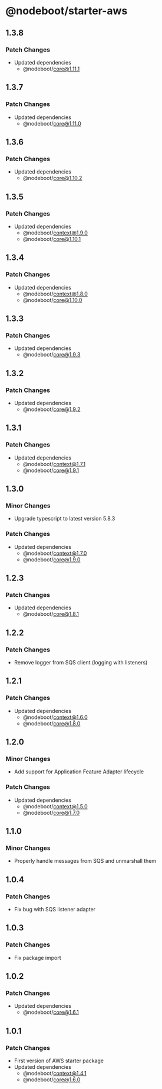 # @nodeboot/starter-aws

## 1.3.8

### Patch Changes

-   Updated dependencies
    -   @nodeboot/core@1.11.1

## 1.3.7

### Patch Changes

-   Updated dependencies
    -   @nodeboot/core@1.11.0

## 1.3.6

### Patch Changes

-   Updated dependencies
    -   @nodeboot/core@1.10.2

## 1.3.5

### Patch Changes

-   Updated dependencies
    -   @nodeboot/context@1.9.0
    -   @nodeboot/core@1.10.1

## 1.3.4

### Patch Changes

-   Updated dependencies
    -   @nodeboot/context@1.8.0
    -   @nodeboot/core@1.10.0

## 1.3.3

### Patch Changes

-   Updated dependencies
    -   @nodeboot/core@1.9.3

## 1.3.2

### Patch Changes

-   Updated dependencies
    -   @nodeboot/core@1.9.2

## 1.3.1

### Patch Changes

-   Updated dependencies
    -   @nodeboot/context@1.7.1
    -   @nodeboot/core@1.9.1

## 1.3.0

### Minor Changes

-   Upgrade typescript to latest version 5.8.3

### Patch Changes

-   Updated dependencies
    -   @nodeboot/context@1.7.0
    -   @nodeboot/core@1.9.0

## 1.2.3

### Patch Changes

-   Updated dependencies
    -   @nodeboot/core@1.8.1

## 1.2.2

### Patch Changes

-   Remove logger from SQS client (logging with listeners)

## 1.2.1

### Patch Changes

-   Updated dependencies
    -   @nodeboot/context@1.6.0
    -   @nodeboot/core@1.8.0

## 1.2.0

### Minor Changes

-   Add support for Application Feature Adapter lifecycle

### Patch Changes

-   Updated dependencies
    -   @nodeboot/context@1.5.0
    -   @nodeboot/core@1.7.0

## 1.1.0

### Minor Changes

-   Properly handle messages from SQS and unmarshall them

## 1.0.4

### Patch Changes

-   Fix bug with SQS listener adapter

## 1.0.3

### Patch Changes

-   Fix package import

## 1.0.2

### Patch Changes

-   Updated dependencies
    -   @nodeboot/core@1.6.1

## 1.0.1

### Patch Changes

-   First version of AWS starter package
-   Updated dependencies
    -   @nodeboot/context@1.4.1
    -   @nodeboot/core@1.6.0
